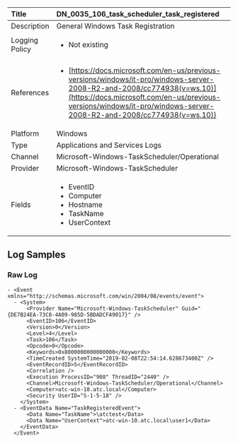 | Title          | DN_0035_106_task_scheduler_task_registered                                                                                                      |
|:---------------|:-----------------------------------------------------------------------------------------------------------------|
| Description    | General Windows Task Registration                                                                                                |
| Logging Policy | <ul><li> Not existing </li></ul> |
| References     | <ul><li>[https://docs.microsoft.com/en-us/previous-versions/windows/it-pro/windows-server-2008-R2-and-2008/cc774938(v=ws.10)](https://docs.microsoft.com/en-us/previous-versions/windows/it-pro/windows-server-2008-R2-and-2008/cc774938(v=ws.10))</li></ul>                                  |
| Platform       | Windows   |
| Type           | Applications and Services Logs 		| 
| Channel        | Microsoft-Windows-TaskScheduler/Operational    |
| Provider       | Microsoft-Windows-TaskScheduler   |
| Fields         | <ul><li>EventID</li><li>Computer</li><li>Hostname</li><li>TaskName</li><li>UserContext</li></ul>                                               |


## Log Samples

### Raw Log

```
- <Event xmlns="http://schemas.microsoft.com/win/2004/08/events/event">
  - <System>
      <Provider Name="Microsoft-Windows-TaskScheduler" Guid="{DE7B24EA-73C8-4A09-985D-5BDADCFA9017}" /> 
      <EventID>106</EventID> 
      <Version>0</Version> 
      <Level>4</Level> 
      <Task>106</Task> 
      <Opcode>0</Opcode> 
      <Keywords>0x8000000000000000</Keywords> 
      <TimeCreated SystemTime="2019-02-08T22:54:14.628673400Z" /> 
      <EventRecordID>5</EventRecordID> 
      <Correlation /> 
      <Execution ProcessID="908" ThreadID="2440" /> 
      <Channel>Microsoft-Windows-TaskScheduler/Operational</Channel> 
      <Computer>atc-win-10.atc.local</Computer> 
      <Security UserID="S-1-5-18" /> 
    </System>
  - <EventData Name="TaskRegisteredEvent">
      <Data Name="TaskName">\atctest</Data> 
      <Data Name="UserContext">atc-win-10.atc.local\user1</Data> 
    </EventData>
  </Event>

```




